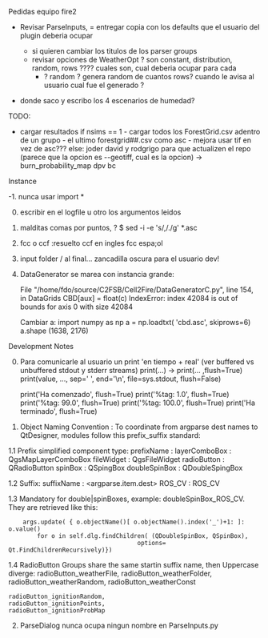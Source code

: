 
Pedidas equipo fire2
- Revisar ParseInputs, 
    = entregar copia con los defaults que el usuario del plugin deberia ocupar
    - si quieren cambiar los titulos de los parser groups
    - revisar opciones de WeatherOpt ? son constant, distribution, random, rows ???? cuales son, cual deberia ocupar para cada 
        - ? random ? genera random de cuantos rows? cuando le avisa al usuario cual fue el generado ?

- donde saco y escribo los 4 escenarios de humedad?



TODO:
- cargar resultados
    if nsims == 1
        - cargar todos los ForestGrid.csv adentro de un grupo
        - el ultimo forestgrid##.csv como asc
        - mejora usar tif en vez de asc???
    else:
        joder david y rodgrigo para que actualizen el repo (parece que la opcion es --geotiff, cual es la opcion)
        -> burn_probability_map 
        dpv
        bc

Instance

-1. nunca usar import *

0. escribir en el logfile u otro los argumentos leidos

1. malditas comas por puntos, ?
    $ sed -i -e 's/,/\./g' *.asc

2. fcc o ccf :resuelto ccf en ingles fcc espa;ol

3. input folder / al final... zancadilla oscura para el usuario dev!

4. DataGenerator se marea con instancia grande:

    File "/home/fdo/source/C2FSB/Cell2Fire/DataGeneratorC.py", line 154, in DataGrids
        CBD[aux] = float(c)
    IndexError: index 42084 is out of bounds for axis 0 with size 42084

    Cambiar a:
    import numpy as np
    a = np.loadtxt( 'cbd.asc', skiprows=6)
    a.shape
    (1638, 2176)

Development Notes

0.  Para comunicarle al usuario un print 'en tiempo + real' (ver buffered vs unbuffered stdout y stderr streams)
    print(...) -> print(... ,flush=True)
    print(value, ..., sep=' ', end='\n', file=sys.stdout, flush=False)

    print('Ha comenzado', flush=True)
    print('%tag: 1.0', flush=True)
    print('%tag: 99.0', flush=True)
    print('%tag: 100.0', flush=True)
    print('Ha terminado', flush=True)
 

1. Object Naming Convention : 
To coordinate from argparse dest names to QtDesigner, modules follow this prefix_suffix standard:

1.1 Prefix simplified component type: 
	prefixName	:	<class type> 
	layerComboBox	:	QgsMapLayerComboBox 
	fileWidget	:	QgsFileWidget
	radioButton	:	QRadioButton
	spinBox		:	QSpingBox
	doubleSpinBox	:	QDoubleSpingBox

1.2 Suffix:
	suffixName 	:	<argparse.item.dest>
	ROS_CV		:	ROS_CV

1.3 Mandatory for double|spinBoxes, example: doubleSpinBox_ROS_CV. They are retrieved like this:

        args.update( { o.objectName()[ o.objectName().index('_')+1: ]: o.value() 
            for o in self.dlg.findChildren( (QDoubleSpinBox, QSpinBox), 
                                        options= Qt.FindChildrenRecursively)})

1.4 RadioButton Groups share the same startin suffix name, then Uppercase diverge:
	radioButton_weatherFile, 
	radioButton_weatherFolder, 
	radioButton_weatherRandom, 
	radioButton_weatherConst
	
	radioButton_ignitionRandom, 
	radioButton_ignitionPoints, 
	radioButton_ignitionProbMap

2. ParseDialog nunca ocupa ningun nombre en ParseInputs.py

